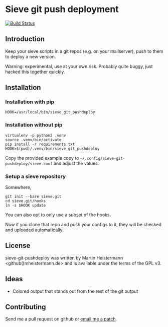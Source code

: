 # Sieve git push deployment
[![Build Status](https://travis-ci.org/mheistermann/sieve-git-pushdeploy.svg?branch=master)](https://travis-ci.org/mheistermann/sieve-git-pushdeploy)

## Introduction

Keep your sieve scripts in a git repos (e.g. on your mailserver), push
to them to deploy a new version.

Warning: experimental, use at your own risk. Probably quite buggy, just hacked
this together quickly.

## Installation

### Installation with pip

```pip3 install sieve-git-pushdeploy
HOOK=/usr/local/bin/sieve_git_pushdeploy
```

### Installation without pip

```
virtualenv -p python2 .venv
source .venv/bin/activate
pip install -r requirements.txt
HOOK=$(pwd)/.venv/bin/sieve_git_pushdeploy
```
Copy the provided example copy to `~/.config/sieve-git-pushdeploy/sieve.conf`
and adjust the values.

### Setup a sieve repository

Somewhere,
```
git init --bare sieve.git
cd sieve.git/hooks
ln -s $HOOK update
```
You can also opt to only use a subset of the hooks.

Now if you clone that repo and push your configs to it, they will be checked
and uploaded automatically.

## License

sieve-git-pushdeploy was written by Martin Heistermann <github()mheistermann.de>
and is available under the terms of the GPL v3.

## Ideas

* Colored output that stands out from the rest of the git output


## Contributing

Send me a pull request on github or [email me a patch](mailto:github[]mheistermann.de).

